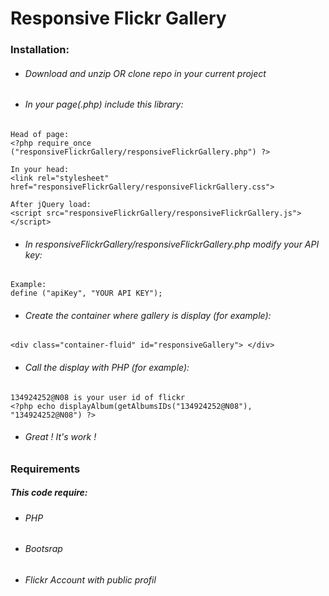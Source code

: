 # Responsive Flickr Gallery

### Installation:
- ###### Download and unzip OR clone repo in your current project
- ###### In your page(.php) include this library:
 ```
 Head of page:
 <?php require_once ("responsiveFlickrGallery/responsiveFlickrGallery.php") ?>
 
 In your head:
 <link rel="stylesheet" href="responsiveFlickrGallery/responsiveFlickrGallery.css">
 
 After jQuery load:
 <script src="responsiveFlickrGallery/responsiveFlickrGallery.js"></script>
 ```
- ###### In responsiveFlickrGallery/responsiveFlickrGallery.php modify your API key:
 ```
 Example:
define ("apiKey", "YOUR API KEY");
 ```
 - ###### Create the container where gallery is display (for example):
 ```
 <div class="container-fluid" id="responsiveGallery"> </div>
 ```
 - ###### Call the display with PHP (for example):
 ```
 134924252@N08 is your user id of flickr
 <?php echo displayAlbum(getAlbumsIDs("134924252@N08"), "134924252@N08") ?>
 ```
 - ###### Great ! It's work !
### Requirements

##### This code require:

* ###### PHP
* ###### Bootsrap
* ###### Flickr Account with public profil